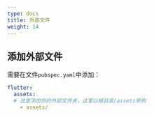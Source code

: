 ```yaml
---
type: docs
title: 外部文件
weight: 14
---
```



## 添加外部文件

需要在文件`pubspec.yaml`中添加：

```yaml
flutter:
  assets:
  # 这里添加你的外部文件夹，这里以根目录/assets举例
    - assets/
```